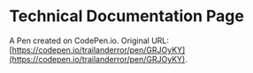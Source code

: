 # Technical Documentation Page

A Pen created on CodePen.io. Original URL: [https://codepen.io/trailanderror/pen/GRJOyKY](https://codepen.io/trailanderror/pen/GRJOyKY).


